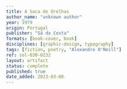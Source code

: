 ```yaml
---
title: A Saca de Orelhas
author_name: "unknown author"
year: 1979
origin: Portugal
publisher: "Sá da Costa"
formats: [book-cover, book]
disciplines: [graphic-design, typography]
tags: [fiction, poetry, "Alexandre O'Neill"]
ref: sol-030-0232
layout: artifact
status: complete
published: true
date_added: 2023-03-08
---
```

